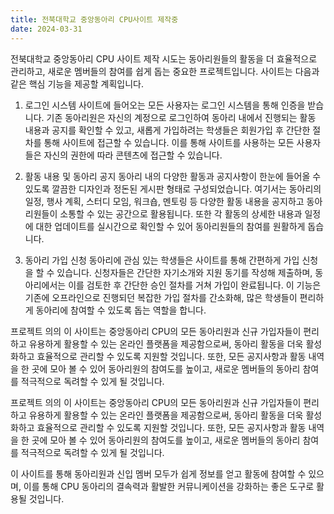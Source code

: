 ```yaml
---
title: 전북대학교 중앙동아리 CPU사이트 제작중 
date: 2024-03-31
---
```


전북대학교 중앙동아리 CPU 사이트 제작 시도는 동아리원들의 활동을 더 효율적으로 관리하고, 새로운 멤버들의 참여를 쉽게 돕는 중요한 프로젝트입니다. 사이트는 다음과 같은 핵심 기능을 제공할 계획입니다.

<!--more-->

1. 로그인 시스템
사이트에 들어오는 모든 사용자는 로그인 시스템을 통해 인증을 받습니다. 기존 동아리원은 자신의 계정으로 로그인하여 동아리 내에서 진행되는 활동 내용과 공지를 확인할 수 있고, 새롭게 가입하려는 학생들은 회원가입 후 간단한 절차를 통해 사이트에 접근할 수 있습니다. 이를 통해 사이트를 사용하는 모든 사용자들은 자신의 권한에 따라 콘텐츠에 접근할 수 있습니다.

2. 활동 내용 및 동아리 공지
동아리 내의 다양한 활동과 공지사항이 한눈에 들어올 수 있도록 깔끔한 디자인과 정돈된 게시판 형태로 구성되었습니다. 여기서는 동아리의 일정, 행사 계획, 스터디 모임, 워크숍, 멘토링 등 다양한 활동 내용을 공지하고 동아리원들이 소통할 수 있는 공간으로 활용됩니다. 또한 각 활동의 상세한 내용과 일정에 대한 업데이트를 실시간으로 확인할 수 있어 동아리원들의 참여를 원활하게 돕습니다.

3. 동아리 가입 신청
동아리에 관심 있는 학생들은 사이트를 통해 간편하게 가입 신청을 할 수 있습니다. 신청자들은 간단한 자기소개와 지원 동기를 작성해 제출하며, 동아리에서는 이를 검토한 후 간단한 승인 절차를 거쳐 가입이 완료됩니다. 이 기능은 기존에 오프라인으로 진행되던 복잡한 가입 절차를 간소화해, 많은 학생들이 편리하게 동아리에 참여할 수 있도록 돕는 역할을 합니다.

프로젝트 의의
이 사이트는 중앙동아리 CPU의 모든 동아리원과 신규 가입자들이 편리하고 유용하게 활용할 수 있는 온라인 플랫폼을 제공함으로써, 동아리 활동을 더욱 활성화하고 효율적으로 관리할 수 있도록 지원할 것입니다. 또한, 모든 공지사항과 활동 내역을 한 곳에 모아 볼 수 있어 동아리원의 참여도를 높이고, 새로운 멤버들의 동아리 참여를 적극적으로 독려할 수 있게 될 것입니다.


프로젝트 의의
이 사이트는 중앙동아리 CPU의 모든 동아리원과 신규 가입자들이 편리하고 유용하게 활용할 수 있는 온라인 플랫폼을 제공함으로써, 동아리 활동을 더욱 활성화하고 효율적으로 관리할 수 있도록 지원할 것입니다. 또한, 모든 공지사항과 활동 내역을 한 곳에 모아 볼 수 있어 동아리원의 참여도를 높이고, 새로운 멤버들의 동아리 참여를 적극적으로 독려할 수 있게 될 것입니다.

이 사이트를 통해 동아리원과 신입 멤버 모두가 쉽게 정보를 얻고 활동에 참여할 수 있으며, 이를 통해 CPU 동아리의 결속력과 활발한 커뮤니케이션을 강화하는 좋은 도구로 활용될 것입니다.